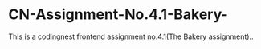 # CN-Assignment-No.4.1-Bakery-
This is a codingnest frontend assignment no.4.1(The Bakery assignment)..
